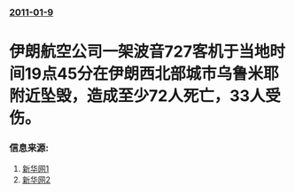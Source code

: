 ### [2011-01-9](/news/2011/01/9/index.md)

##### 
# 伊朗航空公司一架波音727客机于当地时间19点45分在伊朗西北部城市乌鲁米耶附近坠毁，造成至少72人死亡，33人受伤。




### 信息来源:

1. [新华网1](http://news.xinhuanet.com/world/2011-01/10/c_12961195.htm)
2. [新华网2](http://news.xinhuanet.com/world/2011-01/10/c_12961904.htm)

